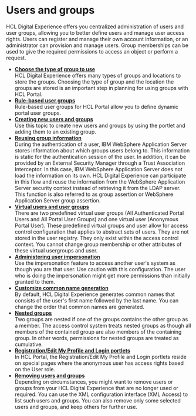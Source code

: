 # Users and groups

HCL Digital Experience offers you centralized administration of users and user groups, allowing you to better define users and manage user access rights. Users can register and manage their own account information, or an administrator can provision and manage users. Group memberships can be used to give the required permissions to access an object or perform a request.

-   **[Choose the type of group to use](../users_and_groups/type_of_group.md)**  
HCL Digital Experience offers many types of groups and locations to store the groups. Choosing the type of group and the location the groups are stored is an important step in planning for using groups with HCL Portal.
-   **[Rule-based user groups](../users_and_groups/rule_based_user_groups)**  
Rule-based user groups for HCL Portal allow you to define dynamic portal user groups.
-   **[Creating new users and groups](../users_and_groups/adctnewu.md)**  
Use this topic to create new users and groups by using the portlet and adding them to an existing group.
-   **[Reusing group information](../users_and_groups/reuse_group_info.md)**  
During the authentication of a user, IBM WebSphere Application Server stores information about which groups users belong to. This information is static for the authentication session of the user. In addition, it can be provided by an External Security Manager through a Trust Association Interceptor. In this case, IBM WebSphere Application Server does not load the information on its own. HCL Digital Experience can participate in this flow and reuse the information from the WebSphere Application Server security context instead of retrieving it from the LDAP server. This function is also referred to as group assertion or WebSphere Application Server group assertion.
-   **[Virtual users and user groups](../users_and_groups/adusrgrp_user.md)**  
There are two predefined virtual user groups \(All Authenticated Portal Users and All Portal User Groups\) and one virtual user \(Anonymous Portal User\). These predefined virtual groups and user allow for access control configuration that applies to abstract sets of users. They are not stored in the user registry. They only exist within the access control context. You cannot change group membership or other attributes of these virtual usergroups and user.
-   **[Administering user impersonation](../users_and_groups/impersonation)**  
Use the impersonation feature to access another user's system as though you are that user. Use caution with this configuration. The user who is doing the impersonation might get more permissions than initially granted to them.
-   **[Customize common name generation](../users_and_groups/sec_cust_names.md)**  
 By default, HCL Digital Experience generates common names that consists of the user's first name followed by the last name. You can change the order that common names are generated.
-   **[Nested groups](../users_and_groups/adusrgrp_nested.md)**  
Two groups are nested if one of the groups contains the other group as a member. The access control system treats nested groups as though all members of the contained group are also members of the containing group. In other words, permissions for nested groups are treated as cumulative.
-   **[Registration/Edit My Profile and Login portlets](../users_and_groups/sec_subman.md)**  
In HCL Portal, the Registration/Edit My Profile and Login portlets reside on special pages where the anonymous user has access rights based on the User role.
-   **[Removing users and groups](../users_and_groups/adxmltsk_del_usrs_grps.md)**  
Depending on circumstances, you might want to remove users or groups from your HCL Digital Experience that are no longer used or required. You can use the XML configuration interface \(XML Access\) to list such users and groups. You can also remove only some selected users and groups, and keep others for further use.


<!--
**Related information**  


[Work with the Portal Scripting Interface](../admin-system/adpsitsk.md)

[Administering user impersonation](/digital-experience/deployment/manage/security/people/authorization/users_and_groups/impersonation)
-->
